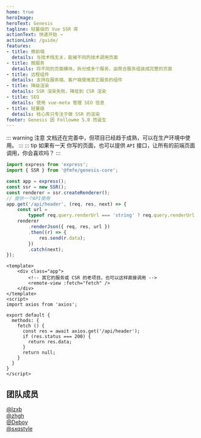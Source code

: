 ```yaml
---
home: true
heroImage: 
heroText: Genesis
tagline: 轻量级的 Vue SSR 库
actionText: 快速开始 →
actionLink: /guide/
features:
- title: 微前端
  details: 与技术栈无关，能被不同的技术调用页面
- title: 微服务
  details: 将不同的页面模块，拆分成多个服务，由聚合服务组装成完整的页面
- title: 远程组件
  details: 支持在服务端、客户端使用其它服务的组件
- title: 降级渲染
  details: SSR 渲染失败，降低到 CSR 渲染
- title: SEO
  details: 使用 vue-meta 管理 SEO 信息
- title: 轻量级
  details: 核心库只专注于做 SSR 的渲染
footer: Genesis 因 Followme 5.0 而诞生
---
```

::: warning 注意
文档还在完善中，但项目已经趋于成熟，可以在生产环境中使用。
::: 
::: tip 如果有一天
你写的页面，也可以提供 `API` 接口，让所有的前端页面调用，你会喜欢吗？
:::

```typescript
import express from 'express';
import { SSR } from '@fmfe/genesis-core';

const app = express();
const ssr = new SSR();
const renderer = ssr.createRenderer();
// 提供一个API使用
app.get('/api/header', (req, res, next) => {
    const url =
        typeof req.query.renderUrl === 'string' ? req.query.renderUrl : '/';
    renderer
        .renderJson({ req, res, url })
        .then((r) => {
            res.send(r.data);
        })
        .catch(next);
});

```
```vue
<template>
    <div class="app">
        <!-- 其它的服务或 CSR 的老项目，也可以这样直接调用 -->
        <remote-view :fetch="fetch" />
    </div>
</template>
<script>
import axios from 'axios';

export default {
  methods: {
    fetch () {
      const res = await axios.get('/api/header');
      if (res.status === 200) {
        return res.data;
      }
      return null;
    }
  }
}
</script>
```
## 团队成员
[@lzxb](https://www.followme.com/user/203489)    
[@zhgh](https://www.followme.cn/user/229620/zone)    
[@Deboy](https://www.followme.com/user/196312/zone)    
[@sxqstyle](https://www.followme.com/user/256784/zone)   
